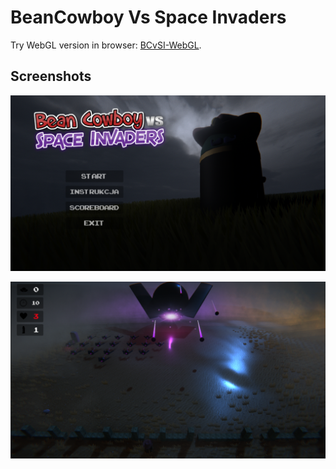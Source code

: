 # BeanCowboy Vs Space Invaders
Try WebGL version in browser: [BCvSI-WebGL](magicznyprzemek.github.io/bcvsi-webgl/). 
## Screenshots
![screenshot1](img/p1.PNG)

![screenshot2](img/p2.PNG)
